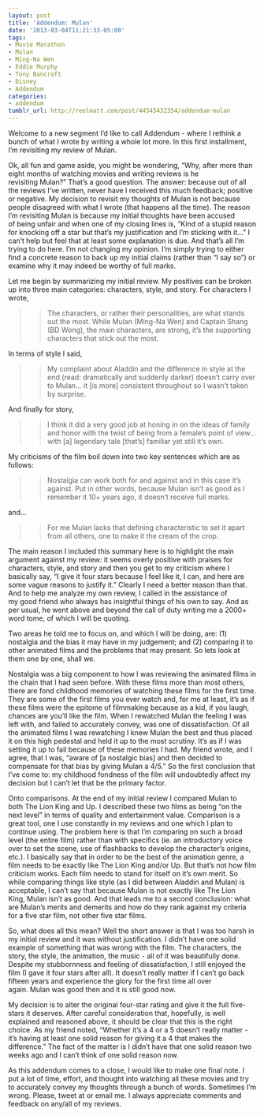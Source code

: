 ```yaml
---
layout: post
title: 'Addendum: Mulan'
date: '2013-03-04T11:21:33-05:00'
tags:
- Movie Marathon
- Mulan
- Ming-Na Wen
- Eddie Murphy
- Tony Bancroft
- Disney
- Addendum
categories:
- addendum
tumblr_url: http://reelmatt.com/post/44545432354/addendum-mulan
---
```


Welcome to a new segment I’d like to call Addendum - where I rethink a bunch of what I wrote by writing a whole lot more. In this first installment, I’m revisiting my review of Mulan.

Ok, all fun and game aside, you might be wondering, “Why, after more than eight months of watching movies and writing reviews is he revisiting Mulan?” That’s a good question. The answer: because out of all the reviews I’ve written, never have I received this much feedback; positive or negative. My decision to revisit my thoughts of Mulan is not because people disagreed with what I wrote (that happens all the time). The reason I’m revisiting Mulan is because my initial thoughts have been accused of being unfair and when one of my closing lines is, “Kind of a stupid reason for knocking off a star but that’s my justification and I’m sticking with it…” I can’t help but feel that at least some explanation is due. And that’s all I’m trying to do here. I’m not changing my opinion. I’m simply trying to either find a concrete reason to back up my initial claims (rather than “I say so”) or examine why it may indeed be worthy of full marks.

Let me begin by summarizing my initial review. My positives can be broken up into three main categories: characters, style, and story. For characters I wrote,

>>The characters, or rather their personalities, are what stands out the most. While Mulan (Ming-Na Wen) and Captain Shang (BD Wong), the main characters, are strong, it’s the supporting characters that stick out the most.

In terms of style I said,

>>My complaint about Aladdin and the difference in style at the end (read: dramatically and suddenly darker) doesn’t carry over to Mulan… it [is more] consistent throughout so I wasn’t taken by surprise.

And finally for story,

>>I think it did a very good job at honing in on the ideas of family and honor with the twist of being from a female’s point of view… with [a] legendary tale [that’s] familiar yet still it’s own.

My criticisms of the film boil down into two key sentences which are as follows:

>>Nostalgia can work both for and against and in this case it’s against. Put in other words, because Mulan isn’t as good as I remember it 10+ years ago, it doesn’t receive full marks.

and…

>>For me Mulan lacks that defining characteristic to set it apart from all others, one to make it the cream of the crop.

The main reason I included this summary here is to highlight the main argument against my review: it seems overly positive with praises for characters, style, and story and then you get to my criticism where I basically say, “I give it four stars because I feel like it, I can, and here are some vague reasons to justify it.” Clearly I need a better reason than that. And to help me analyze my own review, I called in the assistance of my good friend who always has insightful things of his own to say. And as per usual, he went above and beyond the call of duty writing me a 2000+ word tome, of which I will be quoting.

Two areas he told me to focus on, and which I will be doing, are: (1) nostalgia and the bias it may have in my judgement; and (2) comparing it to other animated films and the problems that may present. So lets look at them one by one, shall we.

Nostalgia was a big component to how I was reviewing the animated films in the chain that I had seen before. With these films more than most others, there are fond childhood memories of watching these films for the first time. They are some of the first films you ever watch and, for me at least, it’s as if these films were the epitome of filmmaking because as a kid, if you laugh, chances are you’ll like the film. When I rewatched Mulan the feeling I was left with, and failed to accurately convey, was one of dissatisfaction. Of all the animated films I was rewatching I knew Mulan the best and thus placed it on this high pedestal and held it up to the most scrutiny. It’s as if I was setting it up to fail because of these memories I had. My friend wrote, and I agree, that I was, “aware of [a nostalgic bias] and then decided to compensate for that bias by giving Mulan a 4/5.” So the first conclusion that I’ve come to: my childhood fondness of the film will undoubtedly affect my decision but I can’t let that be the primary factor.

Onto comparisons. At the end of my initial review I compared Mulan to both The Lion King and Up. I described these two films as being “on the next level” in terms of quality and entertainment value. Comparison is a great tool, one I use constantly in my reviews and one which I plan to continue using. The problem here is that I’m comparing on such a broad level (the entire film) rather than with specifics (ie. an introductory voice over to set the scene, use of flashbacks to develop the character’s origins, etc.). I basically say that in order to be the best of the animation genre, a film needs to be exactly like The Lion King and/or Up. But that’s not how film criticism works. Each film needs to stand for itself on it’s own merit. So while comparing things like style (as I did between Aladdin and Mulan) is acceptable, I can’t say that because Mulan is not exactly like The Lion King, Mulan isn’t as good. And that leads me to a second conclusion: what are Mulan’s merits and demerits and how do they rank against my criteria for a five star film, not other five star films.

So, what does all this mean? Well the short answer is that I was too harsh in my initial review and it was without justification. I didn’t have one solid example of something that was wrong with the film. The characters, the story, the style, the animation, the music - all of it was beautifully done. Despite my stubbornness and feeling of dissatisfaction, I still enjoyed the film (I gave it four stars after all). It doesn’t really matter if I can’t go back fifteen years and experience the glory for the first time all over again. Mulan was good then and it is still good now.

My decision is to alter the original four-star rating and give it the full five-stars it deserves. After careful consideration that, hopefully, is well explained and reasoned above, it should be clear that this is the right choice. As my friend noted, “Whether it’s a 4 or a 5 doesn’t really matter - it’s having at least one solid reason for giving it a 4 that makes the difference.” The fact of the matter is I didn’t have that one solid reason two weeks ago and I can’t think of one solid reason now.

As this addendum comes to a close, I would like to make one final note. I put a lot of time, effort, and thought into watching all these movies and try to accurately convey my thoughts through a bunch of words. Sometimes I’m wrong. Please, tweet at or email me. I always appreciate comments and feedback on any/all of my reviews.
